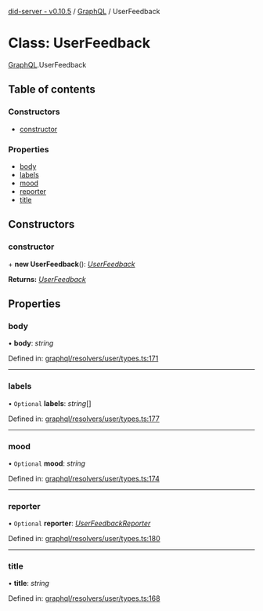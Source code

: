 [did-server - v0.10.5](../README.md) / [GraphQL](../modules/graphql.md) / UserFeedback

# Class: UserFeedback

[GraphQL](../modules/graphql.md).UserFeedback

## Table of contents

### Constructors

- [constructor](graphql.userfeedback.md#constructor)

### Properties

- [body](graphql.userfeedback.md#body)
- [labels](graphql.userfeedback.md#labels)
- [mood](graphql.userfeedback.md#mood)
- [reporter](graphql.userfeedback.md#reporter)
- [title](graphql.userfeedback.md#title)

## Constructors

### constructor

\+ **new UserFeedback**(): [*UserFeedback*](graphql.userfeedback.md)

**Returns:** [*UserFeedback*](graphql.userfeedback.md)

## Properties

### body

• **body**: *string*

Defined in: [graphql/resolvers/user/types.ts:171](https://github.com/Puzzlepart/did/blob/dev/server/graphql/resolvers/user/types.ts#L171)

___

### labels

• `Optional` **labels**: *string*[]

Defined in: [graphql/resolvers/user/types.ts:177](https://github.com/Puzzlepart/did/blob/dev/server/graphql/resolvers/user/types.ts#L177)

___

### mood

• `Optional` **mood**: *string*

Defined in: [graphql/resolvers/user/types.ts:174](https://github.com/Puzzlepart/did/blob/dev/server/graphql/resolvers/user/types.ts#L174)

___

### reporter

• `Optional` **reporter**: [*UserFeedbackReporter*](graphql.userfeedbackreporter.md)

Defined in: [graphql/resolvers/user/types.ts:180](https://github.com/Puzzlepart/did/blob/dev/server/graphql/resolvers/user/types.ts#L180)

___

### title

• **title**: *string*

Defined in: [graphql/resolvers/user/types.ts:168](https://github.com/Puzzlepart/did/blob/dev/server/graphql/resolvers/user/types.ts#L168)

